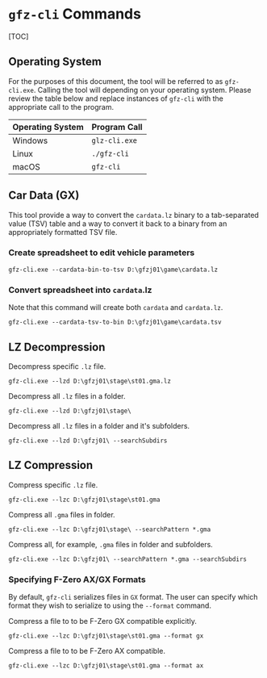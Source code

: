 # `gfz-cli` Commands

[TOC]

## Operating System

For the purposes of this document, the tool will be referred to as `gfz-cli.exe`. Calling the tool will depending on your operating system. Please review the table below and replace instances of `gfz-cli` with the appropriate call to the program.

| Operating System | Program Call  |
| ---------------- | ------------- |
| Windows          | `glz-cli.exe` |
| Linux            | `./gfz-cli`   |
| macOS            | `gfz-cli`     |



## Car Data (GX)

This tool provide a way to convert the `cardata.lz` binary to a tab-separated value (TSV) table and a way to convert it back to a binary from an appropriately formatted TSV file.

### Create spreadsheet to edit vehicle parameters

```shell
gfz-cli.exe --cardata-bin-to-tsv D:\gfzj01\game\cardata.lz
```

### Convert spreadsheet into `cardata`.lz

Note that this command will create both `cardata` and `cardata.lz`.

```shell
gfz-cli.exe --cardata-tsv-to-bin D:\gfzj01\game\cardata.tsv
```



## LZ Decompression

Decompress specific `.lz` file.

```shell
gfz-cli.exe --lzd D:\gfzj01\stage\st01.gma.lz
```

Decompress all `.lz` files in a folder.

```shell
gfz-cli.exe --lzd D:\gfzj01\stage\
```

Decompress all `.lz` files in a folder and it's subfolders.

```shell
gfz-cli.exe --lzd D:\gfzj01\ --searchSubdirs
```



## LZ Compression

Compress specific `.lz` file.

```shell
gfz-cli.exe --lzc D:\gfzj01\stage\st01.gma
```

Compress all `.gma` files in folder.

```shell
gfz-cli.exe --lzc D:\gfzj01\stage\ --searchPattern *.gma
```

Compress all, for example, `.gma` files in folder and subfolders.

```shell
gfz-cli.exe --lzc D:\gfzj01\ --searchPattern *.gma --searchSubdirs
```

### Specifying F-Zero AX/GX Formats

By default, `gfz-cli` serializes files in `GX` format. The user can specify which format they wish to serialize to using the `--format` command. 

Compress a file to to be F-Zero GX compatible explicitly.

```shell
gfz-cli.exe --lzc D:\gfzj01\stage\st01.gma --format gx
```

Compress a file to to be F-Zero AX compatible.

```shell
gfz-cli.exe --lzc D:\gfzj01\stage\st01.gma --format ax
```

